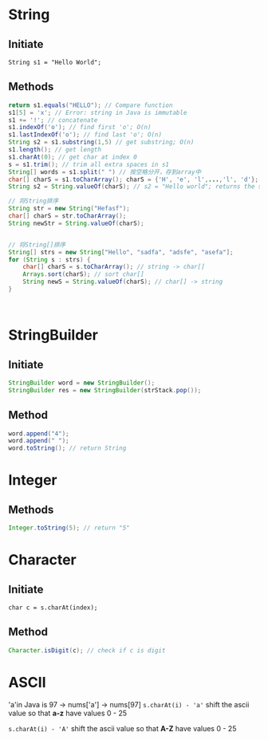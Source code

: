 # String
## Initiate
`String s1 = "Hello World";`
## Methods
```Java
return s1.equals("HELLO"); // Compare function
s1[5] = 'x'; // Error: string in Java is immutable
s1 += '!'; // concatenate
s1.indexOf('o'); // find first 'o'; O(n)
s1.lastIndexOf('o'); // find last 'o'; O(n)
String s2 = s1.substring(1,5) // get substring; O(n)
s1.length(); // get length
s1.charAt(0); // get char at index 0
s = s1.trim(); // trim all extra spaces in s1
String[] words = s1.split(" ") // 按空格分开，存到array中
char[] charS = s1.toCharArray(); charS = {'H', 'e', 'l',...,'l', 'd'};  converts the given string into a sequence of characters
String s2 = String.valueOf(charS); // s2 = "Hello world"; returns the string representation

// 将String排序
String str = new String("Hefasf");
char[] charS = str.toCharArray();
String newStr = String.valueOf(charS);


// 将String[]排序
String[] strs = new String["Hello", "sadfa", "adsfe", "asefa"];
for (String s : strs) {
    char[] charS = s.toCharArray(); // string -> char[]
    Arrays.sort(charS); // sort char[]
    String newS = String.valueOf(charS); // char[] -> string
}




```

# StringBuilder

## Initiate
```Java
StringBuilder word = new StringBuilder();
StringBuilder res = new StringBuilder(strStack.pop());
```

## Method
```Java
word.append("4");
word.append(" ");
word.toString(); // return String
```

# Integer
## Methods
```Java
Integer.toString(5); // return "5"

```

# Character
## Initiate
`char c = s.charAt(index);`
## Method
```Java
Character.isDigit(c); // check if c is digit


```





# ASCII
'a'in Java is 97 -> nums['a'] -> nums[97]
`s.charAt(i) - 'a'` shift the ascii value so that **a-z** have values 0 - 25

`s.charAt(i) - 'A'` shift the ascii value so that **A-Z** have values 0 - 25


